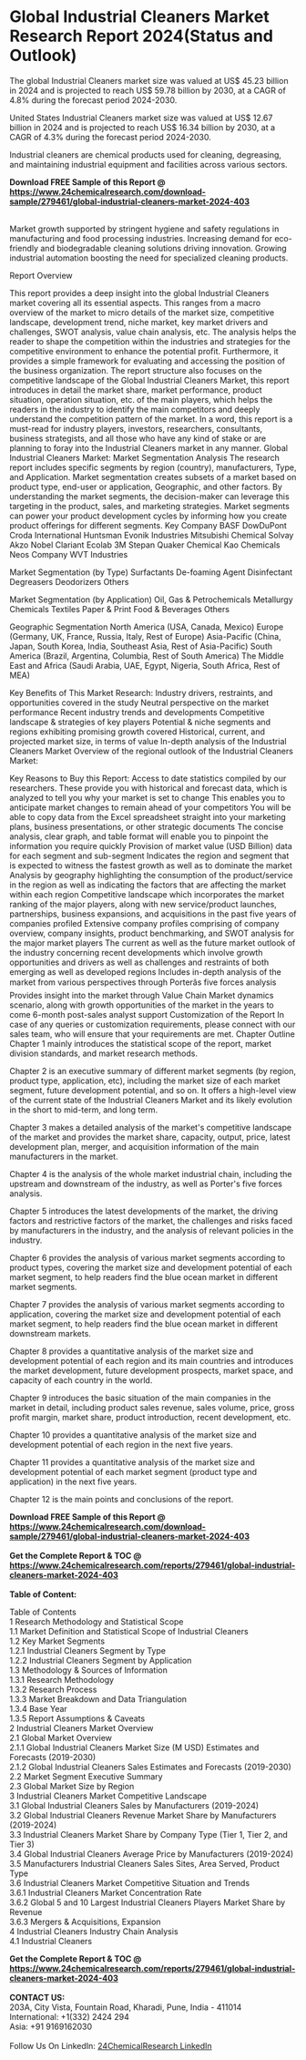 <h1>Global Industrial Cleaners Market Research Report 2024(Status and Outlook)</h1><p>The global Industrial Cleaners market size was valued at US$ 45.23 billion in 2024 and is projected to reach US$ 59.78 billion by 2030, at a CAGR of 4.8% during the forecast period 2024-2030.</p><p>
United States Industrial Cleaners market size was valued at US$ 12.67 billion in 2024 and is projected to reach US$ 16.34 billion by 2030, at a CAGR of 4.3% during the forecast period 2024-2030.</p><p>
Industrial cleaners are chemical products used for cleaning, degreasing, and maintaining industrial equipment and facilities across various sectors.</p><div><b>Download FREE Sample of this Report @ 
            <a href="https://www.24chemicalresearch.com/download-sample/279461/global-industrial-cleaners-market-2024-403">
            https://www.24chemicalresearch.com/download-sample/279461/global-industrial-cleaners-market-2024-403</a></b></div><br><p>
Market growth supported by stringent hygiene and safety regulations in manufacturing and food processing industries. Increasing demand for eco-friendly and biodegradable cleaning solutions driving innovation. Growing industrial automation boosting the need for specialized cleaning products.</p><p>
Report Overview</p><p>
 This report provides a deep insight into the global Industrial Cleaners market covering all its essential aspects. This ranges from a macro overview of the market to micro details of the market size, competitive landscape, development trend, niche market, key market drivers and challenges, SWOT analysis, value chain analysis, etc.
 The analysis helps the reader to shape the competition within the industries and strategies for the competitive environment to enhance the potential profit. Furthermore, it provides a simple framework for evaluating and accessing the position of the business organization. The report structure also focuses on the competitive landscape of the Global Industrial Cleaners Market, this report introduces in detail the market share, market performance, product situation, operation situation, etc. of the main players, which helps the readers in the industry to identify the main competitors and deeply understand the competition pattern of the market.
 In a word, this report is a must-read for industry players, investors, researchers, consultants, business strategists, and all those who have any kind of stake or are planning to foray into the Industrial Cleaners market in any manner.
 Global Industrial Cleaners Market: Market Segmentation Analysis
 The research report includes specific segments by region (country), manufacturers, Type, and Application. Market segmentation creates subsets of a market based on product type, end-user or application, Geographic, and other factors. By understanding the market segments, the decision-maker can leverage this targeting in the product, sales, and marketing strategies. Market segments can power your product development cycles by informing how you create product offerings for different segments.
 Key Company
 BASF
 DowDuPont
 Croda International
 Huntsman
 Evonik Industries
 Mitsubishi Chemical
 Solvay
 Akzo Nobel
 Clariant
 Ecolab
 3M
 Stepan
 Quaker Chemical
 Kao Chemicals
 Neos Company
 WVT Industries</p><p>
 Market Segmentation (by Type)
 Surfactants
 De-foaming Agent
 Disinfectant
 Degreasers
 Deodorizers
 Others</p><p>
 Market Segmentation (by Application)
 Oil, Gas &amp; Petrochemicals
 Metallurgy
 Chemicals
 Textiles
 Paper &amp; Print
 Food &amp; Beverages
 Others</p><p>
 Geographic Segmentation
North America (USA, Canada, Mexico)
Europe (Germany, UK, France, Russia, Italy, Rest of Europe)
Asia-Pacific (China, Japan, South Korea, India, Southeast Asia, Rest of Asia-Pacific)
South America (Brazil, Argentina, Columbia, Rest of South America)
The Middle East and Africa (Saudi Arabia, UAE, Egypt, Nigeria, South Africa, Rest of MEA)</p><p>
 Key Benefits of This Market Research:
Industry drivers, restraints, and opportunities covered in the study
Neutral perspective on the market performance
Recent industry trends and developments
Competitive landscape &amp; strategies of key players
Potential &amp; niche segments and regions exhibiting promising growth covered
Historical, current, and projected market size, in terms of value
In-depth analysis of the Industrial Cleaners Market
Overview of the regional outlook of the Industrial Cleaners Market:</p><p>
 Key Reasons to Buy this Report:
Access to date statistics compiled by our researchers. These provide you with historical and forecast data, which is analyzed to tell you why your market is set to change
This enables you to anticipate market changes to remain ahead of your competitors
You will be able to copy data from the Excel spreadsheet straight into your marketing plans, business presentations, or other strategic documents
The concise analysis, clear graph, and table format will enable you to pinpoint the information you require quickly
Provision of market value (USD Billion) data for each segment and sub-segment
Indicates the region and segment that is expected to witness the fastest growth as well as to dominate the market
Analysis by geography highlighting the consumption of the product/service in the region as well as indicating the factors that are affecting the market within each region
Competitive landscape which incorporates the market ranking of the major players, along with new service/product launches, partnerships, business expansions, and acquisitions in the past five years of companies profiled
Extensive company profiles comprising of company overview, company insights, product benchmarking, and SWOT analysis for the major market players
The current as well as the future market outlook of the industry concerning recent developments which involve growth opportunities and drivers as well as challenges and restraints of both emerging as well as developed regions
Includes in-depth analysis of the market from various perspectives through Porterâs five forces analysis
Provides insight into the market through Value Chain
Market dynamics scenario, along with growth opportunities of the market in the years to come
6-month post-sales analyst support
 Customization of the Report
 In case of any queries or customization requirements, please connect with our sales team, who will ensure that your requirements are met.
 Chapter Outline
 Chapter 1 mainly introduces the statistical scope of the report, market division standards, and market research methods.</p><p>
 Chapter 2 is an executive summary of different market segments (by region, product type, application, etc), including the market size of each market segment, future development potential, and so on. It offers a high-level view of the current state of the Industrial Cleaners Market and its likely evolution in the short to mid-term, and long term.</p><p>
 Chapter 3 makes a detailed analysis of the market's competitive landscape of the market and provides the market share, capacity, output, price, latest development plan, merger, and acquisition information of the main manufacturers in the market.</p><p>
 Chapter 4 is the analysis of the whole market industrial chain, including the upstream and downstream of the industry, as well as Porter's five forces analysis.</p><p>
 Chapter 5 introduces the latest developments of the market, the driving factors and restrictive factors of the market, the challenges and risks faced by manufacturers in the industry, and the analysis of relevant policies in the industry.</p><p>
 Chapter 6 provides the analysis of various market segments according to product types, covering the market size and development potential of each market segment, to help readers find the blue ocean market in different market segments.</p><p>
 Chapter 7 provides the analysis of various market segments according to application, covering the market size and development potential of each market segment, to help readers find the blue ocean market in different downstream markets.</p><p>
 Chapter 8 provides a quantitative analysis of the market size and development potential of each region and its main countries and introduces the market development, future development prospects, market space, and capacity of each country in the world.</p><p>
 Chapter 9 introduces the basic situation of the main companies in the market in detail, including product sales revenue, sales volume, price, gross profit margin, market share, product introduction, recent development, etc.</p><p>
 Chapter 10 provides a quantitative analysis of the market size and development potential of each region in the next five years.</p><p>
 Chapter 11 provides a quantitative analysis of the market size and development potential of each market segment (product type and application) in the next five years.</p><p>
 Chapter 12 is the main points and conclusions of the report.</p><div><b>Download FREE Sample of this Report @ 
            <a href="https://www.24chemicalresearch.com/download-sample/279461/global-industrial-cleaners-market-2024-403">
            https://www.24chemicalresearch.com/download-sample/279461/global-industrial-cleaners-market-2024-403</a></b></div><br><div><b>Get the Complete Report & TOC @ 
            <a href="https://www.24chemicalresearch.com/reports/279461/global-industrial-cleaners-market-2024-403">
            https://www.24chemicalresearch.com/reports/279461/global-industrial-cleaners-market-2024-403</a></b></div><br>
            <b>Table of Content:</b><p>Table of Contents<br />
 1 Research Methodology and Statistical Scope<br />
 1.1 Market Definition and Statistical Scope of Industrial Cleaners<br />
 1.2 Key Market Segments<br />
 1.2.1 Industrial Cleaners Segment by Type<br />
 1.2.2 Industrial Cleaners Segment by Application<br />
 1.3 Methodology & Sources of Information<br />
 1.3.1 Research Methodology<br />
 1.3.2 Research Process<br />
 1.3.3 Market Breakdown and Data Triangulation<br />
 1.3.4 Base Year<br />
 1.3.5 Report Assumptions & Caveats<br />
 2 Industrial Cleaners Market Overview<br />
 2.1 Global Market Overview<br />
 2.1.1 Global Industrial Cleaners Market Size (M USD) Estimates and Forecasts (2019-2030)<br />
 2.1.2 Global Industrial Cleaners Sales Estimates and Forecasts (2019-2030)<br />
 2.2 Market Segment Executive Summary<br />
 2.3 Global Market Size by Region<br />
 3 Industrial Cleaners Market Competitive Landscape<br />
 3.1 Global Industrial Cleaners Sales by Manufacturers (2019-2024)<br />
 3.2 Global Industrial Cleaners Revenue Market Share by Manufacturers (2019-2024)<br />
 3.3 Industrial Cleaners Market Share by Company Type (Tier 1, Tier 2, and Tier 3)<br />
 3.4 Global Industrial Cleaners Average Price by Manufacturers (2019-2024)<br />
 3.5 Manufacturers Industrial Cleaners Sales Sites, Area Served, Product Type<br />
 3.6 Industrial Cleaners Market Competitive Situation and Trends<br />
 3.6.1 Industrial Cleaners Market Concentration Rate<br />
 3.6.2 Global 5 and 10 Largest Industrial Cleaners Players Market Share by Revenue<br />
 3.6.3 Mergers & Acquisitions, Expansion<br />
 4 Industrial Cleaners Industry Chain Analysis<br />
 4.1 Industrial Cleaners </p><div><b>Get the Complete Report & TOC @ 
            <a href="https://www.24chemicalresearch.com/reports/279461/global-industrial-cleaners-market-2024-403">
            https://www.24chemicalresearch.com/reports/279461/global-industrial-cleaners-market-2024-403</a></b></div><br><b>CONTACT US:</b><br>
            203A, City Vista, Fountain Road, Kharadi, Pune, India - 411014<br>
            International: +1(332) 2424 294<br>
            Asia: +91 9169162030 <br><br>
            Follow Us On LinkedIn: <a href="https://www.linkedin.com/company/24chemicalresearch/">24ChemicalResearch LinkedIn</a>